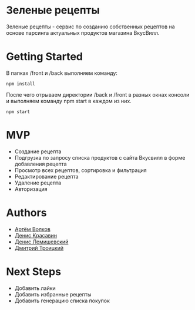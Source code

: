 # Зеленые рецепты
Зеленые рецепты - сервис по созданию собственных рецептов на основе парсинга актуальных продуктов магазина ВкусВилл.
# Getting Started
В папках /front и  /back выполняем команду:
```
npm install
```
После чего отрываем директории /back и /front в разных окнах консоли и выполняем команду npm start в каждом из них.
```
npm start
```
# MVP
* Создание рецепта
* Подгрузка по запросу списка продуктов с сайта Вкусвилл в форме добавления рецепта
* Просмотр всех рецептов, сортировка и фильтрация 
* Редактирование рецепта
* Удаление рецепта
* Авторизация

# Authors
<ul>
<li><a href="https://github.com/ArtVolchara">Артём Волков</a></li>
<li><a href="https://github.com/debbes">Денис Красавин</a></li>
 <li><a href="https://github.com/beshunmo">Денис Лемишевский</a></li>
<li><a href="https://github.com/mitrafantos">Дмитрий Троицкий</a></li>
</ul>

# Next Steps
* Добавить лайки
* Добавить избранные рецепты
* Добавить генерацию списка покупок
